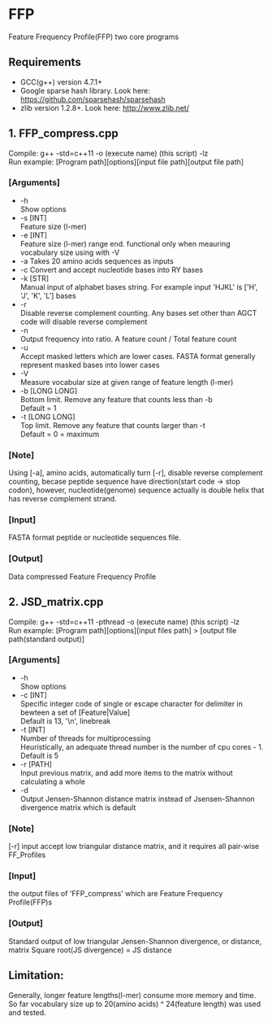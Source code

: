 # FFP
Feature Frequency Profile(FFP) two core programs


## Requirements  
- GCC(g++) version 4.7.1+  
- Google sparse hash library. Look here: https://github.com/sparsehash/sparsehash  
- zlib version 1.2.8+. Look here: http://www.zlib.net/  


## 1. FFP_compress.cpp
Compile: g++ -std=c++11 -o (execute name) (this script) -lz  
Run example: [Program path][options][input file path][output file path]  

### [Arguments]
* -h  
    Show options  
* -s [INT]  
    Feature size (l-mer)  
* -e [INT]  
    Feature size (l-mer) range end. functional only when meauring vocabulary size using with -V  
* -a
    Takes 20 amino acids sequences as inputs  
* -c
    Convert and accept nucleotide bases into RY bases 
* -k [STR]  
    Manual input of alphabet bases string. For example input 'HJKL' is ['H', 'J', 'K', 'L'] bases  
* -r  
    Disable reverse complement counting. Any bases set other than AGCT code will disable reverse complement  
* -n  
    Output frequency into ratio. A feature count / Total feature count  
* -u  
    Accept masked letters which are lower cases. FASTA format generally represent masked bases into lower cases  
* -V  
    Measure vocabular size at given range of feature length (l-mer)  
* -b [LONG LONG]  
    Bottom limit. Remove any feature that counts less than -b  
    Default = 1
* -t [LONG LONG]  
    Top limit. Remove any feature that counts larger than -t  
    Default = 0 = maximum  
    

### [Note]
Using [-a], amino acids, automatically turn [-r], disable reverse complement counting, becase peptide sequence have direction(start code -> stop codon), however, nucleotide(genome) sequence actually is double helix that has reverse complement strand.


### [Input]
FASTA format peptide or nucleotide sequences file. 


### [Output]
Data compressed Feature Frequency Profile


## 2. JSD_matrix.cpp
Compile: g++ -std=c++11 -pthread -o (execute name) (this script) -lz  
Run example: [Program path][options][input files path] > [output file path(standard output)]  

### [Arguments]

* -h  
    Show options  
* -c [INT]  
    Specific integer code of single or escape character for delimiter in bewteen a set of [Feature|Value]  
    Default is 13, '\n', linebreak
* -t [INT]  
    Number of threads for multiprocessing  
    Heuristically, an adequate thread number is the number of cpu cores - 1. Default is 5
* -r [PATH]  
    Input previous matrix, and add more items to the matrix without calculating a whole    
* -d  
    Output Jensen-Shannon distance matrix instead of Jsensen-Shannon divergence matrix which is default


### [Note]
[-r] input accept low triangular distance matrix, and it requires all pair-wise FF_Profiles


### [Input]
the output files of 'FFP_compress' which are Feature Frequency Profile(FFP)s


### [Output]
Standard output of low triangular Jensen-Shannon divergence, or distance, matrix
Square root(JS divergence) = JS distance


## Limitation:
Generally, longer feature lengths(l-mer) consume more memory and time.  
So far vocabulary size up to 20(amino acids) ^ 24(feature length) was used and tested.  
